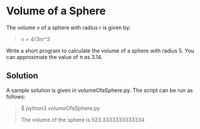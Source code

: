 # Volume of a Sphere

The volume v of a sphere with radius r is given by:
> v = 4/3πr^3

Write a short program to calculate the volume of a sphere with radius 5. You can approximate the value of π as 3.14. 

## Solution
A sample solution is given in volumeOfaSphere.py. The script can be run as follows:

> $ python3 volumeOfaSphere.py
>
> The volume of the sphere is 523.3333333333334
